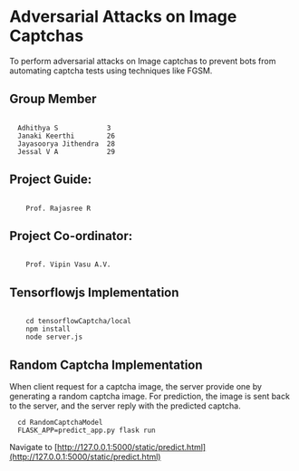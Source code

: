 # Adversarial Attacks on Image Captchas

To perform adversarial attacks on Image captchas to prevent bots from automating captcha tests using techniques like FGSM.

## Group Member

```

  Adhithya S            3
  Janaki Keerthi        26
  Jayasoorya Jithendra  28
  Jessal V A            29

```

## Project Guide:
```

    Prof. Rajasree R

```
## Project Co-ordinator:
```
  
    Prof. Vipin Vasu A.V.

```
## Tensorflowjs Implementation
```
  
    cd tensorflowCaptcha/local
    npm install
    node server.js

```
## Random Captcha Implementation

When client request for a captcha image, the server provide one by generating a random captcha image. For prediction, the image is sent back to the server, and the server reply with the predicted captcha. 

```
  cd RandomCaptchaModel
  FLASK_APP=predict_app.py flask run
```
Navigate to [http://127.0.0.1:5000/static/predict.html](http://127.0.0.1:5000/static/predict.html)
